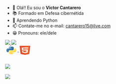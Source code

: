 - 👋 Olá!! Eu sou o **Victor Cantarero**
- 📚 Formado em Defesa cibernétida 
- 🌱 Aprendendo Python
- 📫 Contate-me no e-mail: cantarero15@live.com
- 😁 Pronouns: ele/dele

<div align="left">
  <a href="https://github.com/victorcantarero">
  <img height="180em" src="https://github-readme-stats.vercel.app/api?username=victorcantarero&show_icons=false&theme=tokyonight&include_all_commits=true count_private=true"/>
  <img height="180em" src="https://github-readme-stats.vercel.app/api/top-langs/?username=victorcantarero&layout=compact&langs_count=7&theme=tokyonight"/>
</div>
 
<img align="center" alt="Python" height="30" width="40" src="https://raw.githubusercontent.com/devicons/devicon/master/icons/python/python-original.svg">
<img align="center" alt="HTML" height="30" width="40" src="https://raw.githubusercontent.com/devicons/devicon/master/icons/html5/html5-original.svg">

##
<a href="https://www.linkedin.com/in/victor-cantarero-659a491a3" target="_blank"><img src="https://img.shields.io/badge/-LinkedIn-%230077B5?style=for-the-badge&logo=linkedin&logoColor=white" target="_blank"></a>
  
 <a href="https://www.instagram.com/victor.cantarero/" target="_blank"><img src="https://img.shields.io/badge/-Instagram-%23E4405F?style=for-the-badge&logo=instagram&logoColor=white" target="_blank"></a>  
  
